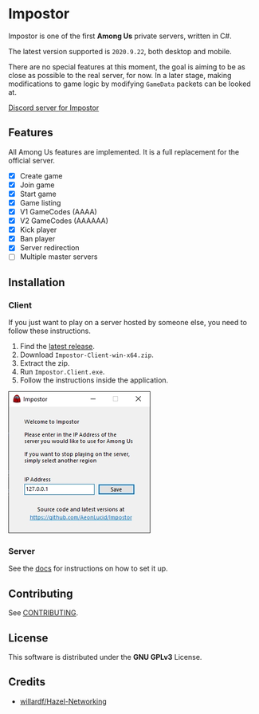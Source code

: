 # Impostor

Impostor is one of the first **Among Us** private servers, written in C#.

The latest version supported is `2020.9.22`, both desktop and mobile.

There are no special features at this moment, the goal is aiming to be as close as possible to the real server, for now. In a later stage, making modifications to game logic by modifying `GameData` packets can be looked at.

[Discord server for Impostor](https://discord.gg/Mk3w6Tb)

## Features

All Among Us features are implemented. It is a full replacement for the official server.

- [x] Create game
- [x] Join game
- [x] Start game
- [x] Game listing
- [x] V1 GameCodes (AAAA)
- [x] V2 GameCodes (AAAAAA)
- [x] Kick player
- [x] Ban player
- [x] Server redirection
- [ ] Multiple master servers

## Installation

### Client

If you just want to play on a server hosted by someone else, you need to follow these instructions.

1. Find the [latest release](https://github.com/AeonLucid/Impostor/releases/latest).
2. Download `Impostor-Client-win-x64.zip`.
3. Extract the zip.
4. Run `Impostor.Client.exe`.
5. Follow the instructions inside the application.

![Client](docs/images/client.jpg)

### Server

See the [docs](docs/Running-the-server.md) for instructions on how to set it up.

## Contributing

See [CONTRIBUTING](CONTRIBUTING.md).


## License

This software is distributed under the **GNU GPLv3** License.

## Credits

- [willardf/Hazel-Networking](https://github.com/willardf/Hazel-Networking)
